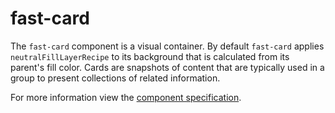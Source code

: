 # fast-card
The `fast-card` component is a visual container. By default `fast-card` applies `neutralFillLayerRecipe` to its background that is calculated from its parent's fill color. Cards are snapshots of content that are typically used in a group to present collections of related information.

For more information view the [component specification](../../../fast-foundation/src/card/card.spec.md).